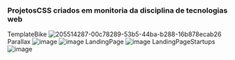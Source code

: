 ### ProjetosCSS criados  em  monitoria  da disciplina de tecnologias web
TemplateBike
![205514287-00c78289-53b5-44ba-b288-16b878ecab26](https://user-images.githubusercontent.com/93550467/210151665-98ec3347-e762-4aaf-b96d-b0c058b66e28.gif)
Parallax
![image](https://user-images.githubusercontent.com/93550467/210151925-0be1df81-7b9e-4177-bc5a-a50b91728b2f.png)
![image](https://user-images.githubusercontent.com/93550467/210151945-3a882663-9081-4fb8-bb26-3ea69d84aa3c.png)
LandingPage
![image](https://user-images.githubusercontent.com/93550467/210152041-db5d9d95-b348-4d23-9780-55e8bc95cfa6.png)
LandingPageStartups
![image](https://user-images.githubusercontent.com/93550467/210152196-84168fda-fee4-40ec-a81e-546bed7df0b6.png)

